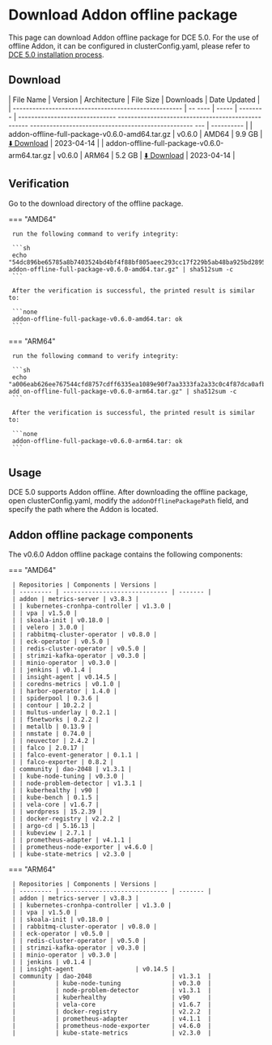 # Download Addon offline package

This page can download Addon offline package for DCE 5.0.
For the use of offline Addon, it can be configured in clusterConfig.yaml, please refer to [DCE 5.0 installation process](../../install/index.md#install-enterprise-package).

## Download

| File Name | Version | Architecture | File Size | Downloads | Date Updated |
| ---------------------------------------------------- | -- ---- | ----- | -------- | ------------------------------ -------------------------------------------------- -------------------------------------------------- --- | ---------- |
| addon-offline-full-package-v0.6.0-amd64.tar.gz | v0.6.0 | AMD64 | 9.9 GB | [:arrow_down: Download](https://qiniu-download-public.daocloud.io/DaoCloud_DigitalX_Addon/addon-offline-full-package-v0.6.0-amd64.tar.gz) | 2023-04-14 |
| addon-offline-full-package-v0.6.0-arm64.tar.gz | v0.6.0 | ARM64 | 5.2 GB | [:arrow_down: Download](https://qiniu-download-public.daocloud.io/DaoCloud_DigitalX_Addon/addon-offline-full-package-v0.6.0-arm64.tar.gz) | 2023-04-14 |

## Verification

Go to the download directory of the offline package.

=== "AMD64"

     run the following command to verify integrity:

     ```sh
     echo "54dc896be65785a8b7403524bd4bf4f88bf805aeec293cc17f229b5ab48ba925bd2895b8a51be2ce6a1cebb999918898c8d0ce74bc86f1d5567096485d8a708e addon-offline-full-package-v0.6.0-amd64.tar.gz" | sha512sum -c
     ```

     After the verification is successful, the printed result is similar to:

     ```none
     addon-offline-full-package-v0.6.0-amd64.tar: ok
     ```

=== "ARM64"

     run the following command to verify integrity:

     ```sh
     echo "a006eab626ee767544cfd8757cdff6335ea1089e90f7aa3333fa2a33c0c4f87dca0afb3c7275bce940fd76984257da0e577c58d951647527933b937dc7fffa46 add on-offline-full-package-v0.6.0-arm64.tar.gz" | sha512sum -c
     ```

     After the verification is successful, the printed result is similar to:

     ```none
     addon-offline-full-package-v0.6.0-arm64.tar: ok
     ```

## Usage

DCE 5.0 supports Addon offline. After downloading the offline package, open clusterConfig.yaml, modify the `addonOfflinePackagePath` field, and specify the path where the Addon is located.

## Addon offline package components

The v0.6.0 Addon offline package contains the following components:

=== "AMD64"

     | Repositories | Components | Versions |
     | --------- | ----------------------------- | ------- |
     | addon | metrics-server | v3.8.3 |
     | | kubernetes-cronhpa-controller | v1.3.0 |
     | | vpa | v1.5.0 |
     | | skoala-init | v0.18.0 |
     | | velero | 3.0.0 |
     | | rabbitmq-cluster-operator | v0.8.0 |
     | | eck-operator | v0.5.0 |
     | | redis-cluster-operator | v0.5.0 |
     | | strimzi-kafka-operator | v0.3.0 |
     | | minio-operator | v0.3.0 |
     | | jenkins | v0.1.4 |
     | | insight-agent | v0.14.5 |
     | | coredns-metrics | v0.1.0 |
     | | harbor-operator | 1.4.0 |
     | | spiderpool | 0.3.6 |
     | | contour | 10.2.2 |
     | | multus-underlay | 0.2.1 |
     | | f5networks | 0.2.2 |
     | | metallb | 0.13.9 |
     | | nmstate | 0.74.0 |
     | | neuvector | 2.4.2 |
     | | falco | 2.0.17 |
     | | falco-event-generator | 0.1.1 |
     | | falco-exporter | 0.8.2 |
     | community | dao-2048 | v1.3.1 |
     | | kube-node-tuning | v0.3.0 |
     | | node-problem-detector | v1.3.1 |
     | | kuberhealthy | v90 |
     | | kube-bench | 0.1.5 |
     | | vela-core | v1.6.7 |
     | | wordpress | 15.2.39 |
     | | docker-registry | v2.2.2 |
     | | argo-cd | 5.16.13 |
     | | kubeview | 2.7.1 |
     | | prometheus-adapter | v4.1.1 |
     | | prometheus-node-exporter | v4.6.0 |
     | | kube-state-metrics | v2.3.0 |

=== "ARM64"

     | Repositories | Components | Versions |
     | --------- | ----------------------------- | ------- |
     | addon | metrics-server | v3.8.3 |
     | | kubernetes-cronhpa-controller | v1.3.0 |
     | | vpa | v1.5.0 |
     | | skoala-init | v0.18.0 |
     | | rabbitmq-cluster-operator | v0.8.0 |
     | | eck-operator | v0.5.0 |
     | | redis-cluster-operator | v0.5.0 |
     | | strimzi-kafka-operator | v0.3.0 |
     | | minio-operator | v0.3.0 |
     | | jenkins | v0.1.4 |
     | | insight-agent                 | v0.14.5 |
     | community | dao-2048                      | v1.3.1  |
     |           | kube-node-tuning              | v0.3.0  |
     |           | node-problem-detector         | v1.3.1  |
     |           | kuberhealthy                  | v90     |
     |           | vela-core                     | v1.6.7  |
     |           | docker-registry               | v2.2.2  |
     |           | prometheus-adapter            | v4.1.1  |
     |           | prometheus-node-exporter      | v4.6.0  |
     |           | kube-state-metrics            | v2.3.0  |
